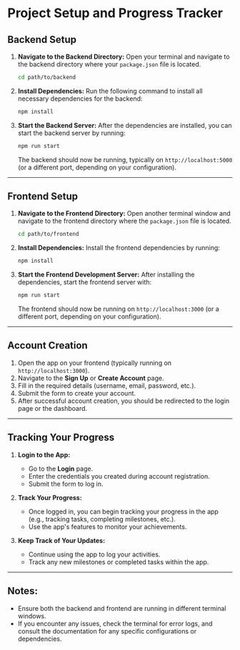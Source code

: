
# Project Setup and Progress Tracker

## Backend Setup

1. **Navigate to the Backend Directory:**
   Open your terminal and navigate to the backend directory where your `package.json` file is located.

   ```bash
   cd path/to/backend
   ```

2. **Install Dependencies:**
   Run the following command to install all necessary dependencies for the backend:

   ```bash
   npm install
   ```

3. **Start the Backend Server:**
   After the dependencies are installed, you can start the backend server by running:

   ```bash
   npm run start
   ```

   The backend should now be running, typically on `http://localhost:5000` (or a different port, depending on your configuration).

---

## Frontend Setup

1. **Navigate to the Frontend Directory:**
   Open another terminal window and navigate to the frontend directory where the `package.json` file is located.

   ```bash
   cd path/to/frontend
   ```

2. **Install Dependencies:**
   Install the frontend dependencies by running:

   ```bash
   npm install
   ```

3. **Start the Frontend Development Server:**
   After installing the dependencies, start the frontend server with:

   ```bash
   npm run start
   ```

   The frontend should now be running on `http://localhost:3000` (or a different port, depending on your configuration).

---

## Account Creation

1. Open the app on your frontend (typically running on `http://localhost:3000`).
2. Navigate to the **Sign Up** or **Create Account** page.
3. Fill in the required details (username, email, password, etc.).
4. Submit the form to create your account.
5. After successful account creation, you should be redirected to the login page or the dashboard.

---

## Tracking Your Progress

1. **Login to the App:**
   - Go to the **Login** page.
   - Enter the credentials you created during account registration.
   - Submit the form to log in.

2. **Track Your Progress:**
   - Once logged in, you can begin tracking your progress in the app (e.g., tracking tasks, completing milestones, etc.).
   - Use the app's features to monitor your achievements.

3. **Keep Track of Your Updates:**
   - Continue using the app to log your activities.
   - Track any new milestones or completed tasks within the app.

---

## Notes:
- Ensure both the backend and frontend are running in different terminal windows.
- If you encounter any issues, check the terminal for error logs, and consult the documentation for any specific configurations or dependencies.
